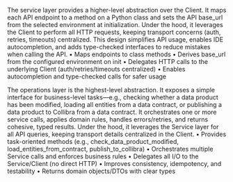 The service layer provides a higher-level abstraction over the Client. It maps each API endpoint to a method on a Python class and sets the API base_url from the selected environment at initialization. Under the hood, it leverages the Client to perform all HTTP requests, keeping transport concerns (auth, retries, timeouts) centralized. This design simplifies API usage, enables IDE autocompletion, and adds type-checked interfaces to reduce mistakes when calling the API.
	•	Maps endpoints to class methods
	•	Derives base_url from the configured environment on init
	•	Delegates HTTP calls to the underlying Client (auth/retries/timeouts centralized)
	•	Enables autocompletion and type-checked calls for safer usage


The operations layer is the highest-level abstraction. It exposes a simple interface for business-level tasks—e.g., checking whether a data product has been modified, loading all entities from a data contract, or publishing a data product to Collibra from a data contract. It orchestrates one or more service calls, applies domain rules, handles errors/retries, and returns cohesive, typed results. Under the hood, it leverages the Service layer for all API queries, keeping transport details centralized in the Client.
	•	Provides task-oriented methods (e.g., check_data_product_modified, load_entities_from_contract, publish_to_collibra)
	•	Orchestrates multiple Service calls and enforces business rules
	•	Delegates all I/O to the Service/Client (no direct HTTP)
	•	Improves consistency, idempotency, and testability
	•	Returns domain objects/DTOs with clear types